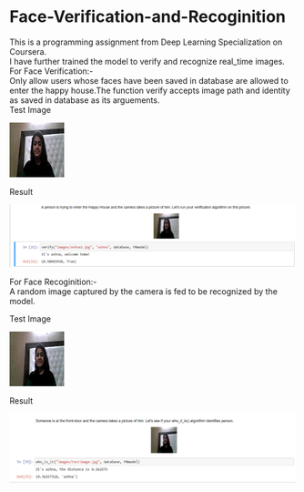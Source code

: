 # Face-Verification-and-Recoginition
This is a programming assignment from Deep Learning Specialization on Coursera.<br>
I have further trained the model to verify and recognize real_time images.<br>
For Face Verification:-
<br>
Only allow users whose faces have been saved in database are allowed to enter the happy house.The function verify accepts image path and identity as saved in database as its arguements.
<br>
Test Image

<img src="https://github.com/ashnakapoor07/Face-Verification-and-Recoginition/blob/master/ashna2.jpg">

Result

<img src="https://github.com/ashnakapoor07/Face-Verification-and-Recoginition/blob/master/faceverification.png">

For Face Recoginition:-
<br>
A random image captured by the camera is fed to be recognized by the model.<br>

Test Image

<img src="https://github.com/ashnakapoor07/Face-Verification-and-Recoginition/blob/master/testimage.jpg">

Result

<img src="https://github.com/ashnakapoor07/Face-Verification-and-Recoginition/blob/master/face%20recoginition.png">





